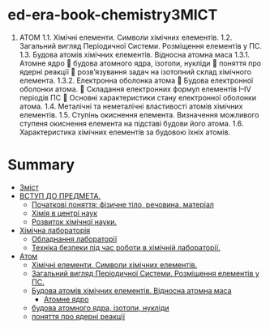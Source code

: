 # ed-era-book-chemistryЗМІСТ
1. АТОМ
1.1. Хімічні елементи. Символи хімічних елементів. 
1.2. Загальний вигляд Періодичної Системи. Розміщення елементів у ПС.
1.3. Будова атомів хімічних елементів. Відносна атомна маса
1.3.1.	Атомне ядро
	будова атомного ядра, ізотопи, нукліди
	поняття про ядерні реакції
	розв’язування задач на  ізотопний склад хімічного елемента.
1.3.2.	Електронна оболонка атома 
	Будова електронної оболонки атома. 
	Складання електронних формул елементів І–ІV періодів ПС
	Основні характеристики стану електронної оболонки атома.
1.4. Металічні та неметалічні властивості атомів хімічних елементів. 
1.5. Ступінь окиснення елемента. Визначення можливого ступеня окиснення елемента на підставі будови його атома.
1.6. Характеристика хімічних елементів за будовою їхніх атомів. 

# Summary

* [Зміст](README.md)
* [ВСТУП ДО ПРЕДМЕТА.]()
  * [ Початкові поняття: фізичне тіло, речовина, матеріал]()
  * [Хімія в центрі наук]()
  * [Розвиток хімічної науки.]()
* [Хімічна лабораторія]()
   * [Обладнання лабораторії]()
   * [Техніка безпеки під час роботи в хімічній лабораторії.]()
* [Атом]()
  * [Хімічні елементи. Символи хімічних елементів.]()
  * [Загальний вигляд Періодичної Системи. Розміщення елементів у ПС.]()
  * [Будова атомів хімічних елементів. Відносна атомна маса]()
     * [Атомне ядро]()
   * [будова атомного ядра, ізотопи, нукліди]()
   * [поняття про ядерні реакції]()
